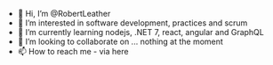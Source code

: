 - 👋 Hi, I’m @RobertLeather
- 👀 I’m interested in software development, practices and scrum
- 🌱 I’m currently learning nodejs, .NET 7, react, angular and GraphQL
- 💞️ I’m looking to collaborate on ... nothing at the moment
- 📫 How to reach me - via here

<!---
RobertLeather/RobertLeather is a ✨ special ✨ repository because its `README.md` (this file) appears on your GitHub profile.
You can click the Preview link to take a look at your changes.
--->

